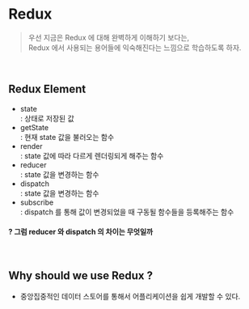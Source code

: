 # Redux

> 우선 지금은 Redux 에 대해 완벽하게 이해하기 보다는, <br/>
> Redux 에서 사용되는 용어들에 익숙해진다는 느낌으로 학습하도록 하자.

<br/>

## Redux Element

- state <br/>
  : 상태로 저장된 값
- getState <br/>
  : 현재 state 값을 불러오는 함수
- render <br/>
  : state 값에 따라 다르게 렌더링되게 해주는 함수
- reducer <br/>
  : state 값을 변경하는 함수
- dispatch <br/>
  : state 값을 변경하는 함수
- subscribe <br/>
  : dispatch 를 통해 값이 변경되었을 때 구동될 함수들을 등록해주는 함수

#### ? 그럼 reducer 와 dispatch 의 차이는 무엇일까

<br/>

## Why should we use Redux ?

- 중앙집중적인 데이터 스토어를 통해서 어플리케이션을 쉽게 개발할 수 있다.
